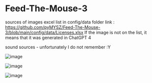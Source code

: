 ﻿# Feed-The-Mouse-3

sources of images excel list in config/data folder
link : https://github.com/pyMYSZ/Feed-The-Mouse-3/blob/main/config/data/Licenses.xlsx
If the image is not on the list, it means that it was generated in ChatGPT 4

sound sources - unfortunately I do not remember :Y


![image](https://github.com/pyMYSZ/Feed-The-Mouse-3/assets/146995767/a1864374-5c59-48ec-b19d-3b0b76fcc3f5)

![image](https://github.com/pyMYSZ/Feed-The-Mouse-3/assets/146995767/fe10a0b7-f8a3-4c9e-9888-7935429304d6)

![image](https://github.com/pyMYSZ/Feed-The-Mouse-3/assets/146995767/b07205eb-348c-417b-9434-ee44da5c908b)

